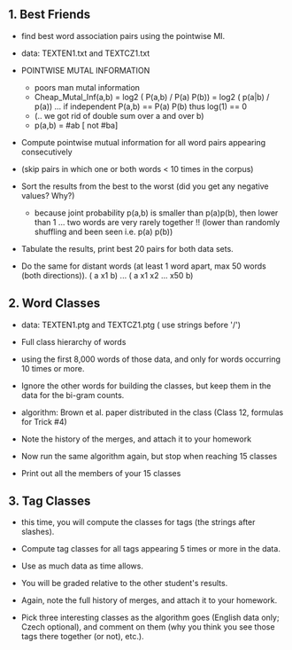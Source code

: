 ## 1. Best Friends
* find best word association pairs using the pointwise MI.
* data: TEXTEN1.txt and TEXTCZ1.txt

* POINTWISE MUTAL INFORMATION
   * poors man mutal information
   * Cheap_Mutal_Inf(a,b) = log2 ( P(a,b) / P(a) P(b)) = log2 ( p(a|b) / p(a)) ... if independent P(a,b) == P(a) P(b) thus log(1) == 0
   *   (.. we got rid of double sum over a and over b)
   * p(a,b) = #ab   [ not #ba]
   
   
* Compute pointwise mutual information for all word pairs appearing consecutively 
* (skip pairs in which one or both words < 10 times in the corpus)
* Sort the results from the best to the worst (did you get any negative values? Why?)
   * because joint probability p(a,b) is smaller than p(a)p(b), then lower than 1 ... two words are very rarely together !! (lower than randomly shuffling and been seen i.e. p(a) p(b))
* Tabulate the results, print best 20 pairs for both data sets.
* Do the same for distant words (at least 1 word apart, max 50 words (both directions)). ( a x1 b)  ... ( a x1 x2 ... x50 b)


## 2. Word Classes
* data: TEXTEN1.ptg and TEXTCZ1.ptg ( use strings before '/')


* Full class hierarchy of words
* using the first 8,000 words of those data, and only for words occurring 10 times or more. 
* Ignore the other words for building the classes, but keep them in the data for the bi-gram counts. 


* algorithm: Brown et al. paper distributed in the class (Class 12, formulas for Trick #4)
* Note the history of the merges, and attach it to your homework


* Now run the same algorithm again, but stop when reaching 15 classes
* Print out all the members of your 15 classes

## 3. Tag Classes
* this time, you will compute the classes for tags (the strings after slashes). 
* Compute tag classes for all tags appearing 5 times or more in the data. 
* Use as much data as time allows. 
* You will be graded relative to the other student's results. 
* Again, note the full history of merges, and attach it to your homework. 

* Pick three interesting classes as the algorithm goes (English data only; Czech optional), and comment on them (why you think you see those tags there together (or not), etc.).
